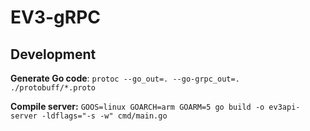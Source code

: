 # EV3-gRPC

## Development

**Generate Go code**: `protoc --go_out=. --go-grpc_out=. ./protobuff/*.proto`


**Compile server:** `GOOS=linux GOARCH=arm GOARM=5 go build -o ev3api-server -ldflags="-s -w" cmd/main.go`
